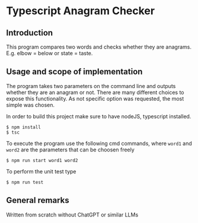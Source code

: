# Typescript Anagram Checker

## Introduction

This program compares two words and checks whether they are anagrams. E.g. elbow = below or state = taste.

## Usage and scope of implementation

The program takes two parameters on the command line and outputs whether they are an anagram or not. There are many different choices to expose this functionality. As not specific option was requested, the most simple was chosen.

In order to build this project make sure to have nodeJS, typescript installed.
```
$ npm install
$ tsc
```

To execute the program use the following cmd commands, where `word1` and `word2` are the parameters that can be choosen freely
```
$ npm run start word1 word2
```

To perform the unit test type
```
$ npm run test
```

## General remarks

Written from scratch without ChatGPT or similar LLMs

